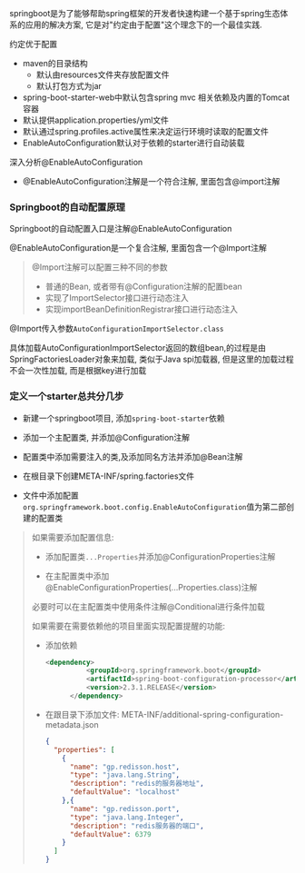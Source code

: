 springboot是为了能够帮助spring框架的开发者快速构建一个基于spring生态体系的应用的解决方案, 它是对"约定由于配置"这个理念下的一个最佳实践.

约定优于配置

* maven的目录结构
    * 默认由resources文件夹存放配置文件
    * 默认打包方式为jar
* spring-boot-starter-web中默认包含spring mvc 相关依赖及内置的Tomcat容器
* 默认提供application.properties/yml文件
* 默认通过spring.profiles.active属性来决定运行环境时读取的配置文件
* EnableAutoConfiguration默认对于依赖的starter进行自动装载

深入分析@EnableAutoConfiguration

* @EnableAutoConfiguration注解是一个符合注解, 里面包含@import注解

### Springboot的自动配置原理

Springboot的自动配置入口是注解@EnableAutoConfiguration

@EnableAutoConfiguration是一个复合注解, 里面包含一个@Import注解

> @Import注解可以配置三种不同的参数
>
> * 普通的Bean, 或者带有@Configuration注解的配置bean
> * 实现了ImportSelector接口进行动态注入
> * 实现importBeanDefinitionRegistrar接口进行动态注入

@Import传入参数`AutoConfigurationImportSelector.class`

具体加载AutoConfigurationImportSelector返回的数组bean,的过程是由SpringFactoriesLoader对象来加载, 类似于Java spi加载器, 但是这里的加载过程不会一次性加载, 而是根据key进行加载

### 定义一个starter总共分几步

* 新建一个springboot项目, 添加`spring-boot-starter`依赖

* 添加一个主配置类, 并添加@Configuration注解
* 配置类中添加需要注入的类,及添加同名方法并添加@Bean注解
* 在根目录下创建META-INF/spring.factories文件
* 文件中添加配置`org.springframework.boot.config.EnableAutoConfiguration`值为第二部创建的配置类

> 如果需要添加配置信息:
>
> * 添加配置类`...Properties`并添加@ConfigurationProperties注解
>
> * 在主配置类中添加@EnableConfigurationProperties(...Properties.class)注解
>
> 必要时可以在主配置类中使用条件注解@Conditional进行条件加载
>
> 如果需要在需要依赖他的项目里面实现配置提醒的功能:
>
> * 添加依赖
>
>     ```xml
>     <dependency>
>               <groupId>org.springframework.boot</groupId>
>               <artifactId>spring-boot-configuration-processor</artifactId>
>               <version>2.3.1.RELEASE</version>
>           </dependency>
>     ```
>
> * 在跟目录下添加文件: META-INF/additional-spring-configuration-metadata.json
>
>     ```json
>     {
>       "properties": [
>         {
>           "name": "gp.redisson.host",
>           "type": "java.lang.String",
>           "description": "redis的服务器地址",
>           "defaultValue": "localhost"
>         },{
>           "name": "gp.redisson.port",
>           "type": "java.lang.Integer",
>           "description": "redis服务器的端口",
>           "defaultValue": 6379
>         }
>       ]
>     }
>     ```

